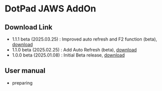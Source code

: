 # DotPad JAWS AddOn

## Download Link
- 1.1.1 beta (2025.03.25) : Improved auto refresh and F2 function (beta), <a href="https://github.com/dotincorp/dotpad-application/raw/refs/heads/main/DotPad%20ScreenReader/JAWS%20AddOn/jaws-dotpad-1.1.1-beta.zip">download</a>
- 1.1.0 beta (2025.02.25) : Add Auto Refresh (beta), <a href="https://github.com/dotincorp/dotpad-application/raw/refs/heads/main/DotPad%20ScreenReader/JAWS%20AddOn/jaws-dotpad-1.1.0-beta.zip">download</a>
- 1.0.0 beta (2025.01.08) : Initial Beta release, <a href="https://github.com/dotincorp/dotpad-application/raw/refs/heads/main/DotPad%20ScreenReader/JAWS%20AddOn/jaws-dotpad-1.0.0-beta.zip">download</a>

## User manual
- preparing
  